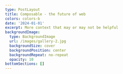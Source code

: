 ```yaml
---
type: PostLayout
title: Composable - the future of web
colors: colors-b
date: '2024-01-01'
excerpt: More context that may or may not be helpful
backgroundImage:
  type: BackgroundImage
  url: /images/gallery-2.jpg
  backgroundSize: cover
  backgroundPosition: center
  backgroundRepeat: no-repeat
  opacity: 10
bottomSections: []
---
```

